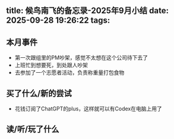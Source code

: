 title: 候鸟南飞的备忘录-2025年9月小结
date: 2025-09-28 19:26:22
tags:
---
## 本月事件

- 第一次跟组里的PM吵架，感觉不太想在这个公司待下去了
- 上班忙到想要死，到处跟人吵架
- 去参加了一个志愿者活动，负责称重量打包食物


## 买了什么/新的尝试

- 花钱订阅了ChatGPT的plus，这样就可以有Codex在电脑上用了

## 读/听/玩了什么


